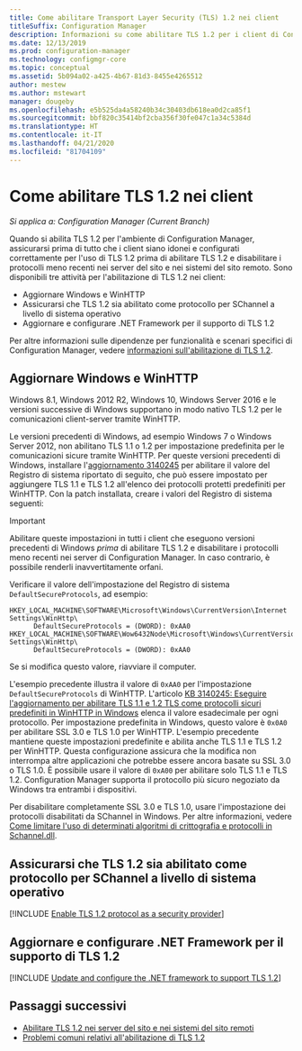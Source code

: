 ```yaml
---
title: Come abilitare Transport Layer Security (TLS) 1.2 nei client
titleSuffix: Configuration Manager
description: Informazioni su come abilitare TLS 1.2 per i client di Configuration Manager.
ms.date: 12/13/2019
ms.prod: configuration-manager
ms.technology: configmgr-core
ms.topic: conceptual
ms.assetid: 5b094a02-a425-4b67-81d3-8455e4265512
author: mestew
ms.author: mstewart
manager: dougeby
ms.openlocfilehash: e5b525da4a58240b34c30403db618ea0d2ca85f1
ms.sourcegitcommit: bbf820c35414bf2cba356f30fe047c1a34c5384d
ms.translationtype: HT
ms.contentlocale: it-IT
ms.lasthandoff: 04/21/2020
ms.locfileid: "81704109"
---
```

# <a name="how-to-enable-tls-12-on-clients"></a>Come abilitare TLS 1.2 nei client

*Si applica a: Configuration Manager (Current Branch)*

Quando si abilita TLS 1.2 per l'ambiente di Configuration Manager, assicurarsi prima di tutto che i client siano idonei e configurati correttamente per l'uso di TLS 1.2 prima di abilitare TLS 1.2 e disabilitare i protocolli meno recenti nei server del sito e nei sistemi del sito remoto. Sono disponibili tre attività per l'abilitazione di TLS 1.2 nei client:

- Aggiornare Windows e WinHTTP
- Assicurarsi che TLS 1.2 sia abilitato come protocollo per SChannel a livello di sistema operativo
- Aggiornare e configurare .NET Framework per il supporto di TLS 1.2

Per altre informazioni sulle dipendenze per funzionalità e scenari specifici di Configuration Manager, vedere [informazioni sull'abilitazione di TLS 1.2](enable-tls-1-2.md).

## <a name="update-windows-and-winhttp"></a><a name="bkmk_winhttp"></a> Aggiornare Windows e WinHTTP

Windows 8.1, Windows 2012 R2, Windows 10, Windows Server 2016 e le versioni successive di Windows supportano in modo nativo TLS 1.2 per le comunicazioni client-server tramite WinHTTP. 

Le versioni precedenti di Windows, ad esempio Windows 7 o Windows Server 2012, non abilitano TLS 1.1 o 1.2 per impostazione predefinita per le comunicazioni sicure tramite WinHTTP. Per queste versioni precedenti di Windows, installare l'[aggiornamento 3140245](https://support.microsoft.com/help/3140245) per abilitare il valore del Registro di sistema riportato di seguito, che può essere impostato per aggiungere TLS 1.1 e TLS 1.2 all'elenco dei protocolli protetti predefiniti per WinHTTP. Con la patch installata, creare i valori del Registro di sistema seguenti:

> [!IMPORTANT]
> Abilitare queste impostazioni in tutti i client che eseguono versioni precedenti di Windows *prima* di abilitare TLS 1.2 e disabilitare i protocolli meno recenti nei server di Configuration Manager. In caso contrario, è possibile renderli inavvertitamente orfani.

Verificare il valore dell'impostazione del Registro di sistema `DefaultSecureProtocols`, ad esempio:

``` Registry
HKEY_LOCAL_MACHINE\SOFTWARE\Microsoft\Windows\CurrentVersion\Internet Settings\WinHttp\
      DefaultSecureProtocols = (DWORD): 0xAA0
HKEY_LOCAL_MACHINE\SOFTWARE\Wow6432Node\Microsoft\Windows\CurrentVersion\Internet Settings\WinHttp\
      DefaultSecureProtocols = (DWORD): 0xAA0
```

Se si modifica questo valore, riavviare il computer.

L'esempio precedente illustra il valore di `0xAA0` per l'impostazione `DefaultSecureProtocols` di WinHTTP. L'articolo [KB 3140245: Eseguire l'aggiornamento per abilitare TLS 1.1 e 1.2 TLS come protocolli sicuri predefiniti in WinHTTP in Windows](https://support.microsoft.com/help/3140245) elenca il valore esadecimale per ogni protocollo. Per impostazione predefinita in Windows, questo valore è `0x0A0` per abilitare SSL 3.0 e TLS 1.0 per WinHTTP. L'esempio precedente mantiene queste impostazioni predefinite e abilita anche TLS 1.1 e TLS 1.2 per WinHTTP. Questa configurazione assicura che la modifica non interrompa altre applicazioni che potrebbe essere ancora basate su SSL 3.0 o TLS 1.0. È possibile usare il valore di `0xA00` per abilitare solo TLS 1.1 e TLS 1.2. Configuration Manager supporta il protocollo più sicuro negoziato da Windows tra entrambi i dispositivi.

 Per disabilitare completamente SSL 3.0 e TLS 1.0, usare l'impostazione dei protocolli disabilitati da SChannel in Windows. Per altre informazioni, vedere [Come limitare l'uso di determinati algoritmi di crittografia e protocolli in Schannel.dll](https://support.microsoft.com/help/245030/how-to-restrict-the-use-of-certain-cryptographic-algorithms-and-protoc).

## <a name="ensure-that-tls-12-is-enabled-as-a-protocol-for-schannel-at-the-operating-system-level"></a><a name="bkmk_protocol"></a> Assicurarsi che TLS 1.2 sia abilitato come protocollo per SChannel a livello di sistema operativo

[!INCLUDE [Enable TLS 1.2 protocol as a security provider](includes/enable-tls-1-2-protocol-security-provider.md)]

## <a name="update-and-configure-the-net-framework-to-support-tls-12"></a><a name="bkmk_net"></a> Aggiornare e configurare .NET Framework per il supporto di TLS 1.2

[!INCLUDE [Update and configure the .NET framework to support TLS 1.2](includes/update-net-framework-to-support-tls-1-2.md)]


## <a name="next-steps"></a>Passaggi successivi

- [Abilitare TLS 1.2 nei server del sito e nei sistemi del sito remoti](enable-tls-1-2-server.md)
- [Problemi comuni relativi all'abilitazione di TLS 1.2](enable-tls-1-2-troubleshoot.md)

